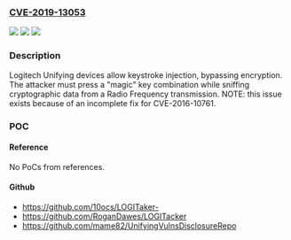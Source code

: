 ### [CVE-2019-13053](https://cve.mitre.org/cgi-bin/cvename.cgi?name=CVE-2019-13053)
![](https://img.shields.io/static/v1?label=Product&message=n%2Fa&color=blue)
![](https://img.shields.io/static/v1?label=Version&message=n%2Fa&color=blue)
![](https://img.shields.io/static/v1?label=Vulnerability&message=n%2Fa&color=brighgreen)

### Description

Logitech Unifying devices allow keystroke injection, bypassing encryption. The attacker must press a "magic" key combination while sniffing cryptographic data from a Radio Frequency transmission. NOTE: this issue exists because of an incomplete fix for CVE-2016-10761.

### POC

#### Reference
No PoCs from references.

#### Github
- https://github.com/10ocs/LOGITaker-
- https://github.com/RoganDawes/LOGITacker
- https://github.com/mame82/UnifyingVulnsDisclosureRepo


